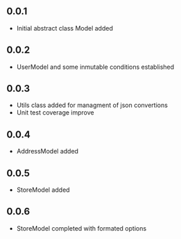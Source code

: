 ## 0.0.1

* Initial abstract class Model added

## 0.0.2

* UserModel and some inmutable conditions established

## 0.0.3

* Utils class added for managment of json convertions
* Unit test coverage improve

## 0.0.4

* AddressModel added

## 0.0.5

* StoreModel added

## 0.0.6

* StoreModel completed with formated options
